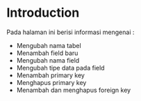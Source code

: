 # Introduction
Pada halaman ini berisi informasi mengenai :
- Mengubah nama tabel
- Menambah field baru
- Mengubah nama field
- Mengubah tipe data pada field
- Menambah primary key
- Menghapus primary key
- Menambah dan menghapus foreign key
